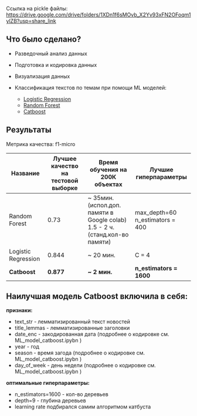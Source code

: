 Ссылка на pickle файлы: https://drive.google.com/drive/folders/1XDn1f6sMOvb_X2Yv93xFN2OFoqm1ylZB?usp=share_link

## Что было сделано?
* Разведочный анализ данных
* Подготовка и кодировка данных
* Визуализация данных
* Классификация текстов по темам при помощи ML моделей:

    - [Logistic Regression](https://github.com/sophieebuz/HSE_MLDS_project_year1/blob/main/checkpoint4/ML_models_logreg.ipynb)
    - [Random Forest](https://github.com/sophieebuz/HSE_MLDS_project_year1/blob/main/checkpoint4/ML_models_random_forest.ipynb)
    - [Catboost](https://github.com/sophieebuz/HSE_MLDS_project_year1/blob/main/checkpoint4/ML_models_catboost_fulldf.ipynb)

## Результаты

Метрика качества: f1-micro

| Название | Лучшее качество на тестовой выборке | Время обучения на 200К объектах  | Лучшие гиперпараметры |
| ------------- | ------------- | ------------- | ------------- |
| Random Forest | 0.73 | ~ 35мин.(испол.доп. памяти в Google colab)<br/>  1.5 - 2 ч. (станд.кол-во памяти)| max_depth=60 <br/> n_estimators = 400|
| Logistic Regression |0.844 |~ 20 мин. | C = 4 |
| **Catboost** | **0.877**| **\~ 2 мин.**| **n_estimators = 1600** |

## Наилучшая модель Catboost включила в себя:

**признаки:**<br/> 
  - text_str - лемматизированный текст новостей<br/> 
  - title_lemmas - лемматизированные заголовки<br/> 
  - date_enc - закодированная дата (подробнее о кодировке см. ML_model_catboost.ipybn )<br/> 
  - year - год<br/> 
  - season - время загода (подробнее о кодировке см. ML_model_catboost.ipybn )<br/> 
  - day_of_week - день недели (подробнее о кодировке см. ML_model_catboost.ipybn )<br/> 
  
  **оптимальные гиперпараметры:**
  - n_estimators=1600 - кол-во деревьев<br/> 
  - depth=9 - глубина деревьев<br/> 
  - learning rate подбирался самим алгоритмом катбуста<br/> 
